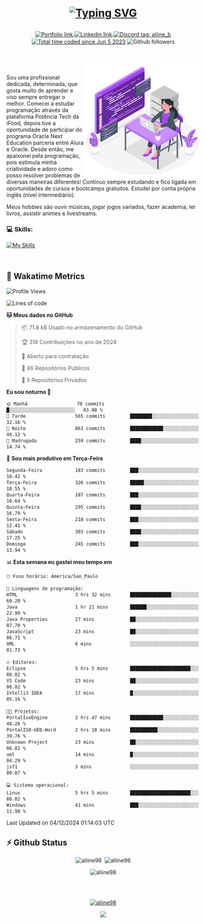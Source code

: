 # <p align = "center"><a href="https://git.io/typing-svg"><img src="https://readme-typing-svg.demolab.com?font=Space+Mono&size=28&pause=1000&duration=4000&color=8E58F7&vCenter=true&width=500&lines=%E2%9C%A8+Ol%C3%A1%2C+sou+Aline+Bevilacqua;%E2%9C%A8+Desenvolvedora+Web!" alt="Typing SVG" /></a></p>

<p align = "center">
    <a href="https://aliine98.github.io" target="_blank">
        <img alt="Portfolio link" align="center" src = "https://img.shields.io/badge/portfolio-8A2BE2?style=for-the-badge">
    </a>
    <a href="https://www.linkedin.com/in/aline-bevilacqua/" target="_blank">
        <img alt="Linkedin link" align="center" src = "https://img.shields.io/badge/LinkedIn-0077B5?style=for-the-badge&logo=linkedin&logoColor=white">
    </a>
    <a href="https://discord.com/" target="_blank">
        <img alt="Discord tag: aliine_b" align="center" src="https://img.shields.io/badge/-aliine__b-5865f2?style=flat-square&logo=Discord&logoColor=FFF" height="28">
    </a>
    <a href="https://wakatime.com/@aliine"><img src="https://wakatime.com/badge/user/d705bdc6-1244-4026-9380-8de8c1599f8d.svg?style=for-the-badge" alt="Total time coded since Jun 5 2023" align="center"/></a>
    <img alt="Github followers" align="center" src="https://img.shields.io/github/followers/Aliine98?style=for-the-badge&color=bf0f47&logo=github&logoColor=white">
</p><br>

<a href="https://storyset.com/"><img src="./assets/coding-amico.svg" width="300" align="right"></a>

<div align="left">
<br>

Sou uma profissional dedicada, determinada, que gosta muito de aprender e viso sempre entregar o melhor. Comecei a estudar programação através da plataforma Potência Tech da iFood, depois tive a oportunidade de participar do programa Oracle Next Education parceria entre Alura e Oracle. Desde então, me apaixonei pela programação, pois estimula minha criatividade e adoro como posso resolver problemas de diversas maneiras diferentes! Continuo sempre estudando e fico ligada em oportunidades de cursos e bootcamps gratuitos.
Estudei por conta própria inglês (nível intermediário).

Meus hobbies são ouvir músicas, jogar jogos variados, fazer academia, ler livros, assistir animes e livestreams.

### 💻 Skills:
[![My Skills](https://skillicons.dev/icons?i=html,css,js,java,tailwind,ts,mysql,hibernate,angular,next,nuxt,firebase,express,mongo&perline=5)](https://skillicons.dev)
</div>
<br>

## 🚀 Wakatime Metrics

<!--START_SECTION:waka-->
![Profile Views](http://img.shields.io/badge/Visualizac%C3%B5es%20do%20perfil-0-blue)

![Lines of code](https://img.shields.io/badge/Desde%20o%20Hello%20World%20eu%20escrevi-375.8%20thousand%20linhas%20de%20c%C3%B3digo-blue)

**🐱 Meus dados no GitHub** 

> 📦 71.8 kB Usado no armazenamento do GitHub 
 > 
> 🏆 318 Contribuições no ano de 2024
 > 
> 💼 Aberto para contratação
 > 
> 📜 46 Repositórios Públicos 
 > 
> 🔑 5 Repositórios Privados 
 > 
**Eu sou noturno 🦉** 

```text
🌞 Manhã                  70 commits          █░░░░░░░░░░░░░░░░░░░░░░░░   03.98 % 
🌆 Tarde                  565 commits         ████████░░░░░░░░░░░░░░░░░   32.16 % 
🌃 Noite                  863 commits         ████████████░░░░░░░░░░░░░   49.12 % 
🌙 Madrugada              259 commits         ████░░░░░░░░░░░░░░░░░░░░░   14.74 % 
```
📅 **Sou mais produtivo em Terça-Feira** 

```text
Segunda-Feira            183 commits         ███░░░░░░░░░░░░░░░░░░░░░░   10.42 % 
Terça-Feira              326 commits         █████░░░░░░░░░░░░░░░░░░░░   18.55 % 
Quarta-Feira             187 commits         ███░░░░░░░░░░░░░░░░░░░░░░   10.64 % 
Quinta-Feira             295 commits         ████░░░░░░░░░░░░░░░░░░░░░   16.79 % 
Sexta-Feira              218 commits         ███░░░░░░░░░░░░░░░░░░░░░░   12.41 % 
Sábado                   303 commits         ████░░░░░░░░░░░░░░░░░░░░░   17.25 % 
Domingo                  245 commits         ███░░░░░░░░░░░░░░░░░░░░░░   13.94 % 
```


📊 **Esta semana eu gastei meu tempo em** 

```text
🕑︎ Fuso horário: America/Sao_Paulo

💬 Linguagens de programação: 
HTML                     3 hrs 32 mins       ███████████████░░░░░░░░░░   60.20 % 
Java                     1 hr 21 mins        ██████░░░░░░░░░░░░░░░░░░░   22.99 % 
Java Properties          27 mins             ██░░░░░░░░░░░░░░░░░░░░░░░   07.70 % 
JavaScript               23 mins             ██░░░░░░░░░░░░░░░░░░░░░░░   06.71 % 
XML                      6 mins              ░░░░░░░░░░░░░░░░░░░░░░░░░   01.73 % 

🔥 Editores: 
Eclipse                  5 hrs 5 mins        ██████████████████████░░░   88.02 % 
VS Code                  23 mins             ██░░░░░░░░░░░░░░░░░░░░░░░   06.82 % 
IntelliJ IDEA            17 mins             █░░░░░░░░░░░░░░░░░░░░░░░░   05.16 % 

🐱‍💻 Projetos: 
PortalIsoEngine          2 hrs 47 mins       ████████████░░░░░░░░░░░░░   48.26 % 
PortalISO-GED-Word       2 hrs 18 mins       ██████████░░░░░░░░░░░░░░░   39.76 % 
Unknown Project          23 mins             ██░░░░░░░░░░░░░░░░░░░░░░░   06.82 % 
uml                      14 mins             █░░░░░░░░░░░░░░░░░░░░░░░░   04.29 % 
jsf1                     3 mins              ░░░░░░░░░░░░░░░░░░░░░░░░░   00.87 % 

💻 Sistema operacional: 
Linux                    5 hrs 5 mins        ██████████████████████░░░   88.02 % 
Windows                  41 mins             ███░░░░░░░░░░░░░░░░░░░░░░   11.98 % 
```


 Last Updated on 04/12/2024 01:14:03 UTC
<!--END_SECTION:waka-->
 
## ⚡ Github Status

<p align="center"><img src="https://my-github-readme-stats-aliine98.vercel.app/api?username=aliine98&show_icons=true&locale=en&theme=radical" alt="aliine98" />&nbsp;&nbsp;<img src="https://my-github-readme-stats-aliine98.vercel.app/api/top-langs?username=aliine98&show_icons=true&locale=en&layout=compact&theme=radical&exclude_repo=my-github-readme-stats,my-github-readme-streak-stats,github-readme-streak-stats,ajax-com-js-puro" alt="aliine98" /></p>

<p align="center"><img src="https://streak-stats.demolab.com?user=aliine98&theme=radical" alt="aliine98" /></p>

<br><br>
<p align="center"> <a href="https://github.com/ryo-ma/github-profile-trophy" target="_blank"><img src="https://github-profile-trophy.vercel.app/?username=aliine98&theme=radical&column=4" alt="aliine98" /></a> </p>

<p align="center"><img src="https://media4.giphy.com/media/C1bBFL2dMQxA4/giphy.gif?cid=ecf05e47z7xqxd7gboyuplq95r7v869x9bi8msk1upllpme2&ep=v1_gifs_search&rid=giphy.gif&ct=g" width="700"></p>
